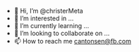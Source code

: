 - 👋 Hi, I’m @christerMeta
- 👀 I’m interested in ...
- 🌱 I’m currently learning ...
- 💞️ I’m looking to collaborate on ...
- 📫 How to reach me cantonsen@fb.com

<!---
christerMeta/christerMeta is a ✨ special ✨ repository because its `README.md` (this file) appears on your GitHub profile.
You can click the Preview link to take a look at your changes.
--->

